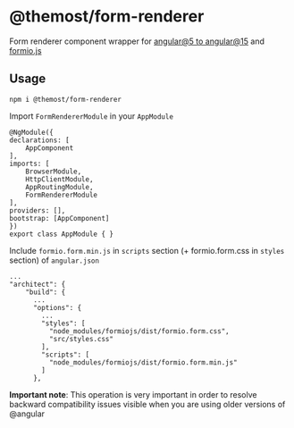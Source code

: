 # @themost/form-renderer

Form renderer component wrapper for [angular@5 to angular@15](https://angular.io/) and [formio.js](https://github.com/formio/formio.js)

## Usage

    npm i @themost/form-renderer

Import `FormRendererModule` in your `AppModule`

    @NgModule({
    declarations: [
        AppComponent
    ],
    imports: [
        BrowserModule,
        HttpClientModule,
        AppRoutingModule,
        FormRendererModule
    ],
    providers: [],
    bootstrap: [AppComponent]
    })
    export class AppModule { }

Include `formio.form.min.js` in `scripts` section (+ formio.form.css in `styles` section) of `angular.json`

    ...
    "architect": {
        "build": {
          ...
          "options": {
            ...
            "styles": [
              "node_modules/formiojs/dist/formio.form.css",
              "src/styles.css"
            ],
            "scripts": [
              "node_modules/formiojs/dist/formio.form.min.js"
            ]
          },

**Important note**: This operation is very important in order to resolve backward compatibility issues visible when you are using older versions of @angular







